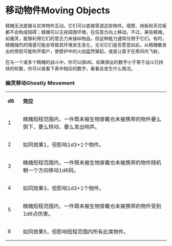 # 移动物件Moving Objects

精魄无法直接与实体物件互动。它们可以直接穿透这些物件。墙壁、地板和天花板都不会构成阻碍；精魄可以无视周围环境，在任意方向上移动。不过，某些精魄，如骚灵，能够利用它们的意志力来操纵物品，但这种能力通常仅限于它们。有时，精魄强烈的情感可能会导致其环境发生变化，无论它们是否愿意如此。从精魄散发出的愤怒可能吹开窗户，使壁炉中的火焰猛然窜起，或是让盘子在房间内飞射。

在与一个或多个精魄的战斗中，你可以掷d6。如果掷出的数字小于等于战斗已持续的轮数，你可以查看下表中相应的数字，看看会发生什么情况。

### 幽灵移动Ghostly Movement

<table class="MsoTableGrid"
style="BORDER-TOP: medium none; BORDER-RIGHT: medium none; BORDER-COLLAPSE: collapse; BORDER-BOTTOM: medium none; BORDER-LEFT: medium none; mso-yfti-tbllook: 1184; mso-padding-alt: 0cm 5.4pt 0cm 5.4pt; mso-border-insideh: none; mso-border-insidev: none"
data-cellspacing="0" data-cellpadding="0" data-border="0">
<tbody>
<tr class="odd" style="mso-yfti-irow: 0; mso-yfti-firstrow: yes">
<td
style="PADDING-BOTTOM: 0cm; PADDING-TOP: 0cm; PADDING-LEFT: 5.4pt; PADDING-RIGHT: 5.4pt"
data-valign="top"><p><strong>d6   </strong></p></td>
<td
style="PADDING-BOTTOM: 0cm; PADDING-TOP: 0cm; PADDING-LEFT: 5.4pt; PADDING-RIGHT: 5.4pt"
data-valign="top"><p><strong>效应</strong> </p></td>
</tr>
<tr class="even" style="mso-yfti-irow: 1">
<td
style="PADDING-BOTTOM: 0cm; PADDING-TOP: 0cm; PADDING-LEFT: 5.4pt; PADDING-RIGHT: 5.4pt"
data-valign="top"><p>1   </p></td>
<td
style="PADDING-BOTTOM: 0cm; PADDING-TOP: 0cm; PADDING-LEFT: 5.4pt; PADDING-RIGHT: 5.4pt"
data-valign="top"><p>精魄短程范围内，一件既未被生物穿戴也未被携带的物件要么倒下，要么转动，要么发出响声。</p></td>
</tr>
<tr class="odd" style="mso-yfti-irow: 2">
<td
style="PADDING-BOTTOM: 0cm; PADDING-TOP: 0cm; PADDING-LEFT: 5.4pt; PADDING-RIGHT: 5.4pt"
data-valign="top"><p>2   </p></td>
<td
style="PADDING-BOTTOM: 0cm; PADDING-TOP: 0cm; PADDING-LEFT: 5.4pt; PADDING-RIGHT: 5.4pt"
data-valign="top"><p>如同效果1，但影响1d3+1个物件。</p></td>
</tr>
<tr class="even" style="mso-yfti-irow: 3">
<td
style="PADDING-BOTTOM: 0cm; PADDING-TOP: 0cm; PADDING-LEFT: 5.4pt; PADDING-RIGHT: 5.4pt"
data-valign="top"><p>3   </p></td>
<td
style="PADDING-BOTTOM: 0cm; PADDING-TOP: 0cm; PADDING-LEFT: 5.4pt; PADDING-RIGHT: 5.4pt"
data-valign="top"><p>精魄短程范围内，一件既未被生物穿戴也未被携带的物件随机朝一个方向移动1d6码。</p></td>
</tr>
<tr class="odd" style="mso-yfti-irow: 4">
<td
style="PADDING-BOTTOM: 0cm; PADDING-TOP: 0cm; PADDING-LEFT: 5.4pt; PADDING-RIGHT: 5.4pt"
data-valign="top"><p>4   </p></td>
<td
style="PADDING-BOTTOM: 0cm; PADDING-TOP: 0cm; PADDING-LEFT: 5.4pt; PADDING-RIGHT: 5.4pt"
data-valign="top"><p>如同效果3，但影响1d3+1个物件。</p></td>
</tr>
<tr class="even" style="mso-yfti-irow: 5">
<td
style="PADDING-BOTTOM: 0cm; PADDING-TOP: 0cm; PADDING-LEFT: 5.4pt; PADDING-RIGHT: 5.4pt"
data-valign="top"><p>5   </p></td>
<td
style="PADDING-BOTTOM: 0cm; PADDING-TOP: 0cm; PADDING-LEFT: 5.4pt; PADDING-RIGHT: 5.4pt"
data-valign="top"><p>精魄短程范围内，一件既未被生物穿戴也未被携带的物件受到1d6点伤害。</p></td>
</tr>
<tr class="odd" style="mso-yfti-irow: 6; mso-yfti-lastrow: yes">
<td
style="PADDING-BOTTOM: 0cm; PADDING-TOP: 0cm; PADDING-LEFT: 5.4pt; PADDING-RIGHT: 5.4pt"
data-valign="top"><p>6   </p></td>
<td
style="PADDING-BOTTOM: 0cm; PADDING-TOP: 0cm; PADDING-LEFT: 5.4pt; PADDING-RIGHT: 5.4pt"
data-valign="top"><p>如同效果5，但影响短程范围内所有此类物件。</p></td>
</tr>
</tbody>
</table>
